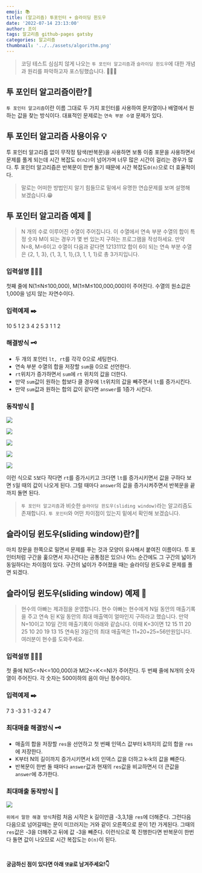 ```yaml
---
emoji: 📚
title: (알고리즘) 투포인터 + 슬라이딩 윈도우
date: '2022-07-14 23:13:00'
author: 조이
tags: 알고리즘 github-pages gatsby
categories: 알고리즘
thumbnail: '../../assets/algorithm.png'
---
```


> 코딩 테스트 심심치 않게 나오는 `투 포인터 알고리즘`과 `슬라이딩 윈도우`에 대한 개념과 원리를 파악하고자 포스팅했습니다. 🧑🏻‍💻

## 투 포인터 알고리즘이란?🧐

`투 포인터 알고리즘`이란 이름 그대로 두 가지 포인터를 사용하여 문자열이나 배열에서 원하는 값을 찾는 방식이다. 대표적인 문제로는 `연속 부분 수열` 문제가 있다.

## 투 포인터 알고리즘 사용이유 💡

투 포인터 알고리즘 없이 무작정 탐색(반복문)을 사용하면 보통 이중 포문을 사용하면서 문제를 풀게 되는데 시간 복잡도 `O(n2)`이 넘어가며 너무 많은 시간이 걸리는 경우가 많다. 투 포인터 알고리즘은 반복문이 한번 돌기 때문에 시간 복잡도`O(n)`으로 더 효율적이다.

> 말로는 어떠한 방법인지 알기 힘들므로 밑에서 유명한 연습문제를 보며 설명해 보겠습니다.😁

## 투 포인터 알고리즘 예제 📝

> N 개의 수로 이루어진 수열이 주어집니다. 이 수열에서 연속 부분 수열의 합이 특정 숫자 M이 되는 경우가 몇 번 있는지 구하는 프로그램을 작성하세요. 만약 N=8, M=6이고 수열이 다음과 같다면 12131112 합이 6이 되는 연속 부분 수열은 {2, 1, 3}, {1, 3, 1, 1},{3, 1, 1, 1}로 총 3가지입니다.

### 입력설명 🕵🏻‍♂️

첫째 줄에 N(1≤N≤100,000), M(1≤M≤100,000,000)이 주어진다. 수열의 원소값은 1,000을 넘지 않는 자연수이다.

### 입력예제 ✒️

10 5
1 2 3 4 2 5 3 1 1 2

### 해결방식 🗝

- 두 개의 포인터 `lt, rt`를 각각 0으로 세팅한다.
- 연속 부분 수열의 합을 저장할 `sum`을 0으로 선언한다.
- `rt`위치가 증가하면서 `sum`에 `rt` 위치의 값을 더한다.
- 만약 `sum`값이 원하는 합보다 클 경우에 `lt`위치의 값을 빼주면서 `lt`를 증가시킨다.
- 만약 `sum`값과 원하는 합의 값이 같다면 `answer`를 1증가 시킨다.

### 동작방식 🐎

![](https://velog.velcdn.com/cloudflare/jooyoung/0e84ce67-3e17-498f-b561-a204c3b4146c/1.png)

![](https://velog.velcdn.com/cloudflare/jooyoung/34b2d674-79d5-45ac-ae4e-d5d0c002df15/2.png)

![](https://velog.velcdn.com/cloudflare/jooyoung/66a9510c-760e-4d44-960f-326ce04c3c1c/3.png)

![](https://velog.velcdn.com/cloudflare/jooyoung/2289b08f-5bce-4420-bfee-a1772b830006/4.png)

![](https://velog.velcdn.com/cloudflare/jooyoung/f06a9c33-ad2f-42ac-aa06-0c2bdcbe2bc8/5.png)

이런 식으로 `5`보다 작다면 `rt`를 증가시키고 크다면 `lt`를 증가시키면서 값을 구하다 보면 `5`일 때의 값이 나오게 된다. 그럴 때마다 `answer`의 값을 증가시켜주면서 반복문을 끝까지 돌면 된다.

> `투 포인터 알고리즘`과 비슷한 `슬라이딩 윈도우(sliding window)`라는 알고리즘도 존재합니다. `투 포인터`와 어떤 차이점이 있는지 밑에서 확인해 보겠습니다.

## 슬라이딩 윈도우(sliding window)란?🤔

마치 창문을 한쪽으로 밀면서 문제를 푸는 것과 모양이 유사해서 붙여진 이름이다. 투 포인터처럼 구간을 훑으면서 지나간다는 공통점은 있으나 어느 순간에도 그 구간의 넓이가 동일하다는 차이점이 있다. 구간의 넓이가 주어졌을 때는 슬라이딩 윈도우로 문제를 풀면 되겠다.

## 슬라이딩 윈도우(sliding window) 예제 📝

> 현수의 아빠는 제과점을 운영합니다. 현수 아빠는 현수에게 N일 동안의 매출기록을 주고 연속 된 K일 동안의 최대 매출액이 얼마인지 구하라고 했습니다. 만약 N=10이고 10일 간의 매출기록이 아래와 같습니다. 이때 K=3이면 12 15 11 20 25 10 20 19 13 15 연속된 3일간의 최대 매출액은 11+20+25=56만원입니다. 여러분이 현수를 도와주세요.

### 입력설명 🕵🏻‍♂️

첫 줄에 N(5<=N<=100,000)과 M(2<=K<=N)가 주어진다.
두 번째 줄에 N개의 숫자열이 주어진다. 각 숫자는 500이하의 음이 아닌 정수이다.

### 입력예제 ✒️

7 3
-3 3 1 -3 2 4 7

### 최대매출 해결방식 🗝

- 매출의 합을 저장할 `res`을 선언하고 첫 번째 인덱스 값부터 k까지의 값의 합을 `res`에 저장한다.
- K부터 N의 길이까지 증가시키면서 k의 인덱스 값을 더하고 k-k의 값을 빼준다.
- 반복문이 한번 돌 때마다 `answer`값과 현재의 `res`값을 비교하면서 더 큰값을 `answer`에 추가한다.

### 최대매출 동작방식 🐎

![](https://velog.velcdn.com/cloudflare/jooyoung/a33e2846-dcaf-44d5-ac02-9456caec1f96/%E1%84%83%E1%85%A1%E1%84%8B%E1%85%AE%E1%86%AB%E1%84%85%E1%85%A9%E1%84%83%E1%85%B3.png)

`위에서 말한 해결 방식`처럼 처음 시작은 k 길이만큼 -3,3,1을 `res`에 더해준다. 그런다음 다음으로 넘어갈때는 문이 미끄러지는 거와 같이 오른쪽으로 문이 1칸 가게된다. 그때의 `res`값은 -3을 더해주고 뒤에 값 -3을 빼준다. 이런식으로 쭉 진행한다면 반복문이 한번 다 돌면 값이 나오므로 시간 복잡도는 `O(n)`이 된다.

<br/>

**궁금하신 점이 있다면 아래 `댓글`로 남겨주세요!👇**
